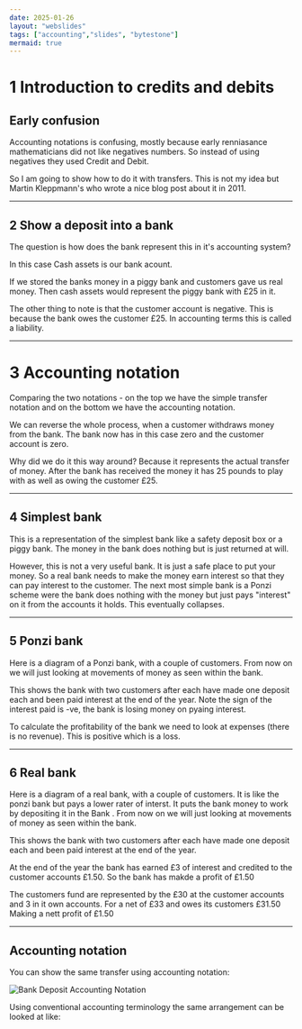 ```yaml
---
date: 2025-01-26
layout: "webslides"
tags: ["accounting","slides", "bytestone"]
mermaid: true
---
```


# 1 Introduction to credits and debits

## Early confusion

Accounting notations is confusing, mostly because early renniasance mathematicians did not like
negatives numbers.  So instead of using negatives they used Credit and Debit.

So I am going to show how to do it with transfers.  This is not my idea but Martin Kleppmann's who
wrote a nice blog post about it in 2011.

<hr/>

## 2 Show a deposit into a bank

The question is how does the bank represent this in it's accounting system?

In this case Cash assets is our bank acount.

If we stored the banks money in a piggy bank and customers gave us real money.  Then cash assets would represent the piggy bank with £25 in it.

The other thing to note is that the customer account is negative.  This is because the bank owes the customer £25.  In accounting terms this is called a liability.

<hr/>


# 3 Accounting notation

Comparing the two notations - on the top we have the simple transfer notation and on the bottom we 
have the accounting notation.




We can reverse the whole process, when a customer withdraws money from the bank.  The bank now has in this case zero and the customer account is zero.

Why did we do it this way around?  Because it represents the actual transfer of money.  After the bank has received the money it has 25 pounds to play with as well as owing the customer £25.



<hr/>

## 4 Simplest bank

This is a representation of the simplest bank like a safety deposit box or a piggy bank.
The money in the bank does nothing but is just returned at will.

However, this is not a very useful bank.  It is just a safe place to put your money.  So a real bank 
needs to make the money earn interest so that they can pay interest to the customer.  The next most 
simple bank is a Ponzi scheme were the bank does nothing with the money but just pays "interest" on
it from the accounts it holds.  This eventually collapses.

<hr/>

## 5 Ponzi bank

Here is a diagram of a Ponzi bank, with a couple of customers.  From now on we will just looking at
movements of money as seen within the bank.

This shows the bank with two customers after each have made one deposit each and been paid interest
at the end of the year.  Note the sign of the interest paid is -ve,  the bank is losing money on pyaing interest.

To calculate the profitability of the bank we need to look at expenses (there is no revenue). This is
positive which is a loss.

<hr/>

## 6 Real bank

Here is a diagram of a real bank, with a couple of customers.  It is like the ponzi bank but pays
a lower rater of interst.  It puts the bank money to work by depositing it in the Bank .  From now on we will just looking at
movements of money as seen within the bank.

This shows the bank with two customers after each have made one deposit each and been paid interest
at the end of the year.

At the end of the year the bank has earned £3 of interest and credited 
to the customer accounts £1.50.  So the bank has makde a profit of £1.50

The customers fund are represented by the £30 at the customer accounts and 3 in it own accounts.  For
 a net of £33 and owes its customers £31.50  Making a nett 
profit of £1.50

<hr/>

## Accounting notation

You can show the same transfer using accounting notation:


![Bank Deposit Accounting Notation](/svg/bankDepositAN.svg)

Using conventional accounting terminology the same arrangement can be looked at like:




